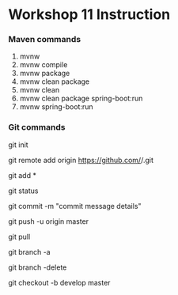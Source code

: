 # Workshop 11 Instruction

### Maven commands
1. mvnw
2. mvnw compile
3. mvnw package
4. mvnw clean package
5. mvnw clean
6. mvnw clean package spring-boot:run
7. mvnw spring-boot:run

### Git commands
git init

git remote add origin https://github.com/<username>/<projectname>.git

git add *

git status 

git commit -m "commit message details"

git push -u origin master

git pull

git branch -a

git branch -delete <branch name>

git checkout -b develop master